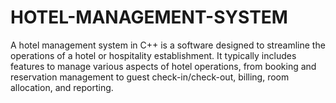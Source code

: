 # HOTEL-MANAGEMENT-SYSTEM
A hotel management system in C++ is a software designed to streamline the operations of a hotel or hospitality
establishment.
It typically includes features to manage various aspects of hotel operations, from booking and reservation management to
guest check-in/check-out, billing, room allocation, and reporting. 
